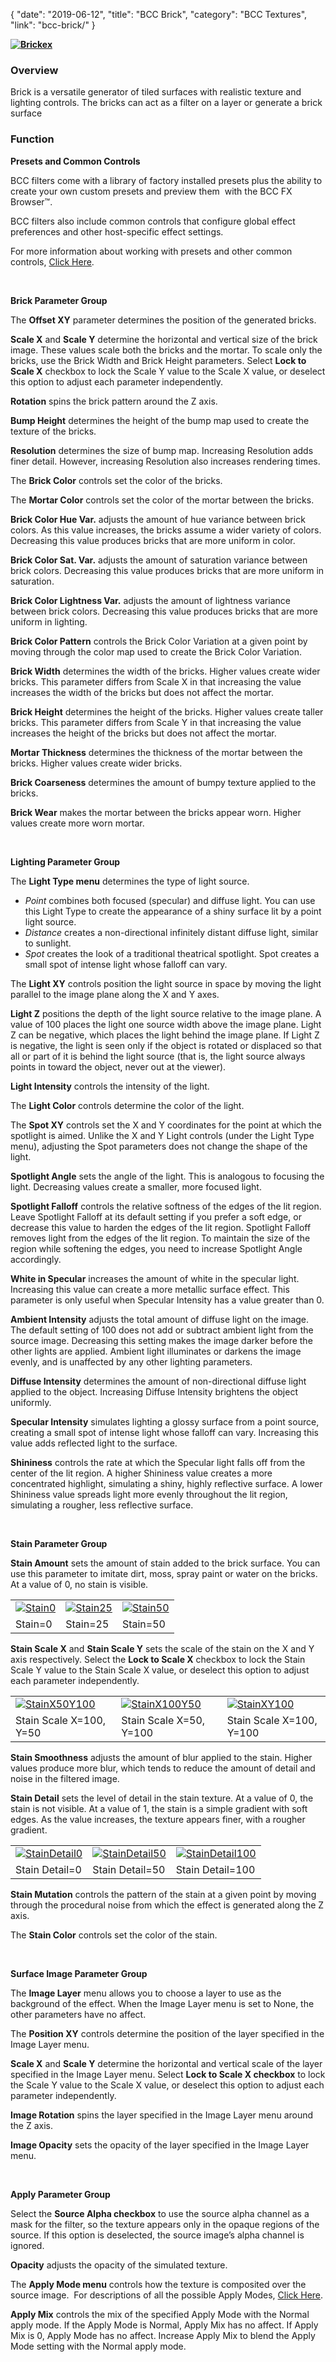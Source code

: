 {
"date": "2019-06-12",
"title": "BCC Brick",
"category": "BCC Textures",
"link": "bcc-brick/"
}

 **[![Brickex](https://borisfx-com-res.cloudinary.com/image/upload//documentation/continuum/uploads/2013/06/Brickex.jpg)](https://borisfx-com-res.cloudinary.com/image/upload//documentation/continuum/uploads/2013/06/Brickex.jpg)**


### Overview


Brick is a versatile generator of tiled surfaces with realistic texture and lighting controls. The bricks can act as a filter on a layer or generate a brick surface


### Function


**Presets and Common Controls**


BCC filters come with a library of factory installed presets plus the ability to create your own custom presets and preview them  with the BCC FX Browser™.


BCC filters also include common controls that configure global effect preferences and other host-specific effect settings.


For more information about working with presets and other common controls, [Click Here](/documentation/continuum/bcc-common-controls/).

 


**Brick Parameter Group**


The **Offset XY** parameter determines the position of the generated bricks.


**Scale X** and **Scale Y** determine the horizontal and vertical size of the brick image. These values scale both the bricks and the mortar. To scale only the bricks, use the Brick Width and Brick Height parameters. Select **Lock to Scale X** checkbox to lock the Scale Y value to the Scale X value, or deselect this option to adjust each parameter independently.


**Rotation** spins the brick pattern around the Z axis.


**Bump Height** determines the height of the bump map used to create the texture of the bricks.


**Resolution** determines the size of bump map. Increasing Resolution adds finer detail. However, increasing Resolution also increases rendering times.


The **Brick Color** controls set the color of the bricks.


The **Mortar Color** controls set the color of the mortar between the bricks.


**Brick Color Hue Var.** adjusts the amount of hue variance between brick colors. As this value increases, the bricks assume a wider variety of colors. Decreasing this value produces bricks that are more uniform in color.


**Brick Color Sat. Var.** adjusts the amount of saturation variance between brick colors. Decreasing this value produces bricks that are more uniform in saturation.


**Brick Color Lightness Var.** adjusts the amount of lightness variance between brick colors. Decreasing this value produces bricks that are more uniform in lighting.


**Brick Color Pattern** controls the Brick Color Variation at a given point by moving through the color map used to create the Brick Color Variation.


**Brick Width** determines the width of the bricks. Higher values create wider bricks. This parameter differs from Scale X in that increasing the value increases the width of the bricks but does not affect the mortar.


**Brick Height** determines the height of the bricks. Higher values create taller bricks. This parameter differs from Scale Y in that increasing the value increases the height of the bricks but does not affect the mortar.


**Mortar Thickness** determines the thickness of the mortar between the bricks. Higher values create wider bricks.


**Brick Coarseness** determines the amount of bumpy texture applied to the bricks.


**Brick Wear** makes the mortar between the bricks appear worn. Higher values create more worn mortar.


 


**Lighting Parameter Group**


The **Light Type menu** determines the type of light source.


* *Point* combines both focused (specular) and diffuse light. You can use this Light Type to create the appearance of a shiny surface lit by a point light source.
* *Distance* creates a non-directional infinitely distant diffuse light, similar to sunlight.
* *Spot* creates the look of a traditional theatrical spotlight. Spot creates a small spot of intense light whose falloff can vary.


The **Light XY** controls position the light source in space by moving the light parallel to the image plane along the X and Y axes.


**Light Z** positions the depth of the light source relative to the image plane. A value of 100 places the light one source width above the image plane. Light Z can be negative, which places the light behind the image plane. If Light Z is negative, the light is seen only if the object is rotated or displaced so that all or part of it is behind the light source (that is, the light source always points in toward the object, never out at the viewer).


**Light Intensity** controls the intensity of the light.


The **Light Color** controls determine the color of the light.


The **Spot XY** controls set the X and Y coordinates for the point at which the spotlight is aimed. Unlike the X and Y Light controls (under the Light Type menu), adjusting the Spot parameters does not change the shape of the light.


**Spotlight Angle** sets the angle of the light. This is analogous to focusing the light. Decreasing values create a smaller, more focused light.


**Spotlight Falloff** controls the relative softness of the edges of the lit region. Leave Spotlight Falloff at its default setting if you prefer a soft edge, or decrease this value to harden the edges of the lit region. Spotlight Falloff removes light from the edges of the lit region. To maintain the size of the region while softening the edges, you need to increase Spotlight Angle accordingly.


**White in Specular** increases the amount of white in the specular light. Increasing this value can create a more metallic surface effect. This parameter is only useful when Specular Intensity has a value greater than 0.


**Ambient Intensity** adjusts the total amount of diffuse light on the image. The default setting of 100 does not add or subtract ambient light from the source image. Decreasing this setting makes the image darker before the other lights are applied. Ambient light illuminates or darkens the image evenly, and is unaffected by any other lighting parameters.


**Diffuse Intensity** determines the amount of non-directional diffuse light applied to the object. Increasing Diffuse Intensity brightens the object uniformly.


**Specular Intensity** simulates lighting a glossy surface from a point source, creating a small spot of intense light whose falloff can vary. Increasing this value adds reflected light to the surface.


**Shininess** controls the rate at which the Specular light falls off from the center of the lit region. A higher Shininess value creates a more concentrated highlight, simulating a shiny, highly reflective surface. A lower Shininess value spreads light more evenly throughout the lit region, simulating a rougher, less reflective surface.


 


**Stain Parameter Group**


**Stain Amount** sets the amount of stain added to the brick surface. You can use this parameter to imitate dirt, moss, spray paint or water on the bricks. At a value of 0, no stain is visible.




|  |  |  |
| --- | --- | --- |
| [![Stain0](https://borisfx-com-res.cloudinary.com/image/upload//documentation/continuum/uploads/2013/06/Stain0.jpg)](https://borisfx-com-res.cloudinary.com/image/upload//documentation/continuum/uploads/2013/06/Stain0.jpg) | [![Stain25](https://borisfx-com-res.cloudinary.com/image/upload//documentation/continuum/uploads/2013/06/Stain25.jpg)](https://borisfx-com-res.cloudinary.com/image/upload//documentation/continuum/uploads/2013/06/Stain25.jpg) | [![Stain50](https://borisfx-com-res.cloudinary.com/image/upload//documentation/continuum/uploads/2013/06/Stain50.jpg)](https://borisfx-com-res.cloudinary.com/image/upload//documentation/continuum/uploads/2013/06/Stain50.jpg) |
| Stain=0 | Stain=25 | Stain=50 |


**Stain Scale X** and **Stain Scale Y** sets the scale of the stain on the X and Y axis respectively. Select the **Lock to Scale X** checkbox to lock the Stain Scale Y value to the Stain Scale X value, or deselect this option to adjust each parameter independently.




|  |  |  |
| --- | --- | --- |
| [![StainX50Y100](https://borisfx-com-res.cloudinary.com/image/upload//documentation/continuum/uploads/2013/06/StainX50Y100.jpg)](https://borisfx-com-res.cloudinary.com/image/upload//documentation/continuum/uploads/2013/06/StainX50Y100.jpg) | [![StainX100Y50](https://borisfx-com-res.cloudinary.com/image/upload//documentation/continuum/uploads/2013/06/StainX100Y50.jpg)](https://borisfx-com-res.cloudinary.com/image/upload//documentation/continuum/uploads/2013/06/StainX100Y50.jpg) | [![StainXY100](https://borisfx-com-res.cloudinary.com/image/upload//documentation/continuum/uploads/2013/06/StainXY100.jpg)](https://borisfx-com-res.cloudinary.com/image/upload//documentation/continuum/uploads/2013/06/StainXY100.jpg) |
| Stain Scale X=100, Y=50 | Stain Scale X=50, Y=100 | Stain Scale X=100, Y=100 |


**Stain Smoothness** adjusts the amount of blur applied to the stain. Higher values produce more blur, which tends to reduce the amount of detail and noise in the filtered image.


**Stain Detail** sets the level of detail in the stain texture. At a value of 0, the stain is not visible. At a value of 1, the stain is a simple gradient with soft edges. As the value increases, the texture appears finer, with a rougher gradient.




|  |  |  |
| --- | --- | --- |
| [![StainDetail0](https://borisfx-com-res.cloudinary.com/image/upload//documentation/continuum/uploads/2013/06/StainDetail0.jpg)](https://borisfx-com-res.cloudinary.com/image/upload//documentation/continuum/uploads/2013/06/StainDetail0.jpg) | [![StainDetail50](https://borisfx-com-res.cloudinary.com/image/upload//documentation/continuum/uploads/2013/06/StainDetail50.jpg)](https://borisfx-com-res.cloudinary.com/image/upload//documentation/continuum/uploads/2013/06/StainDetail50.jpg) | [![StainDetail100](https://borisfx-com-res.cloudinary.com/image/upload//documentation/continuum/uploads/2013/06/StainDetail100.jpg)](https://borisfx-com-res.cloudinary.com/image/upload//documentation/continuum/uploads/2013/06/StainDetail100.jpg) |
| Stain Detail=0 | Stain Detail=50 | Stain Detail=100 |


**Stain Mutation** controls the pattern of the stain at a given point by moving through the procedural noise from which the effect is generated along the Z axis.


The **Stain Color** controls set the color of the stain.


 


**Surface Image Parameter Group**


The **Image Layer** menu allows you to choose a layer to use as the background of the effect. When the Image Layer menu is set to None, the other parameters have no affect.


The **Position XY** controls determine the position of the layer specified in the Image Layer menu.


**Scale X** and **Scale Y** determine the horizontal and vertical scale of the layer specified in the Image Layer menu. Select **Lock to Scale X checkbox** to lock the Scale Y value to the Scale X value, or deselect this option to adjust each parameter independently.


**Image Rotation** spins the layer specified in the Image Layer menu around the Z axis.


**Image Opacity** sets the opacity of the layer specified in the Image Layer menu.


 


**Apply Parameter Group**


Select the **Source Alpha checkbox** to use the source alpha channel as a mask for the filter, so the texture appears only in the opaque regions of the source. If this option is deselected, the source image’s alpha channel is ignored.


**Opacity** adjusts the opacity of the simulated texture.


The **Apply Mode menu** controls how the texture is composited over the source image.  For descriptions of all the possible Apply Modes, [Click Here](/documentation/continuum/bcc-apply-modes/).

**Apply Mix** controls the mix of the specified Apply Mode with the Normal apply mode. If the Apply Mode is Normal, Apply Mix has no affect. If Apply Mix is 0, Apply Mode has no affect. Increase Apply Mix to blend the Apply Mode setting with the Normal apply mode.



